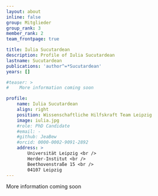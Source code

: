 ```yaml
---
layout: about
inline: false
group: Mitglieder
group_rank: 3
member_rank: 2
team_frontpage: true

title: Iulia Sucutardean
description: Profile of Iulia Sucutardean
lastname: Sucutardean
publications: 'author^=*Sucutardean'
years: []

#teaser: >
#    More information coming soon

profile:
    name: Iulia Sucutardean
    align: right
    position: Wissenschaftliche Hilfskraft Team Leipzig
    image: iulia.jpg
    #role: PhD Candidate
    #email: -
    #github: JeaBew
    #orcid: 0000-0002-9091-2892
    address: >
        Universität Leipzig <br />
        Herder-Institut <br />
        Beethovenstraße 15 <br />
        04107 Leipzig
---
```


More information coming soon
